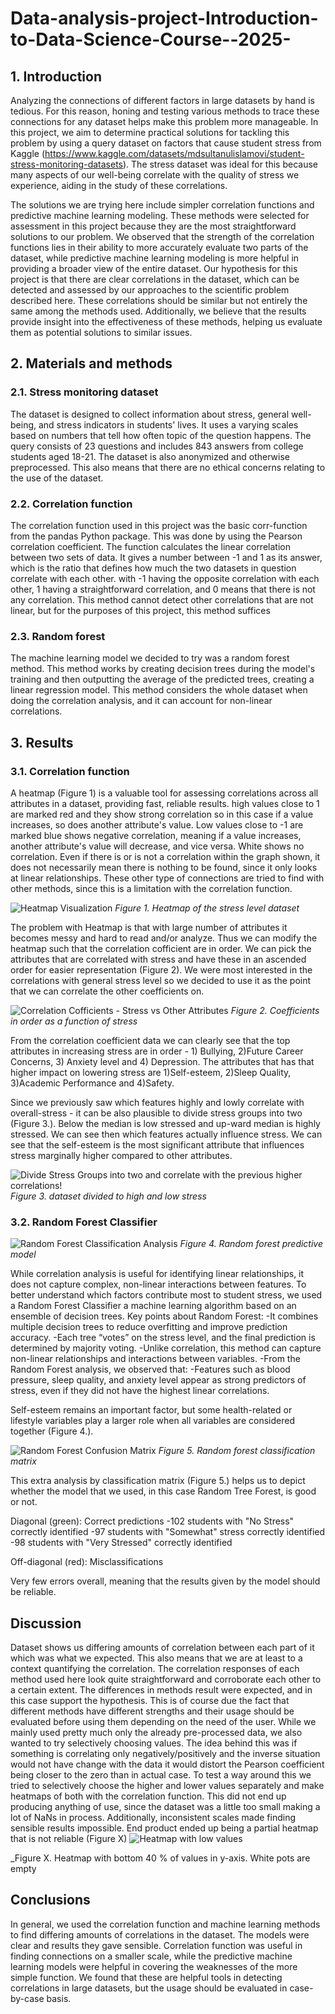 # Data-analysis-project-Introduction-to-Data-Science-Course--2025-
## 1. Introduction
Analyzing the connections of different factors in large datasets by hand is tedious. For this reason, honing and testing various methods to trace these connections for any dataset helps make this problem more manageable. In this project, we aim to determine practical solutions for tackling this problem by using a query dataset on factors that cause student stress from Kaggle (https://www.kaggle.com/datasets/mdsultanulislamovi/student-stress-monitoring-datasets).  The stress dataset was ideal for this because many aspects of our well-being correlate with the quality of stress we experience, aiding in the study of these correlations.

The solutions we are trying here include simpler correlation functions and predictive machine learning modeling. These methods were selected for assessment in this project because they are the most straightforward solutions to our problem. We observed that the strength of the correlation functions lies in their ability to more accurately evaluate two parts of the dataset, while predictive machine learning modeling is more helpful in providing a broader view of the entire dataset.
Our hypothesis for this project is that there are clear correlations in the dataset, which can be detected and assessed by our approaches to the scientific problem described here. These correlations should be similar but not entirely the same among the methods used. Additionally, we believe that the results provide insight into the effectiveness of these methods, helping us evaluate them as potential solutions to similar issues.


## 2. Materials and methods
### 2.1.	Stress monitoring dataset
The dataset is designed to collect information about stress, general well-being, and stress indicators in students' lives. It uses a varying  scales based on numbers that tell how often topic of the question happens. The query consists of 23 questions and includes 843 answers from college students aged 18-21. The dataset is also anonymized and otherwise preprocessed. This also means that there are no ethical concerns relating to the use of the dataset.

### 2.2.	Correlation function
The correlation function used in this project was the basic corr-function from the pandas Python package. This was done by using the Pearson correlation coefficient.  The function calculates the linear correlation between two sets of data. It gives a number between -1 and 1 as its answer, which is the ratio that defines how much the two datasets in question correlate with each other. with -1 having the opposite correlation with each other, 1 having a straightforward correlation, and 0 means that there is not any correlation. This method cannot detect other correlations that are not linear, but for the purposes of this project, this method suffices

### 2.3.	 Random forest
The machine learning model we decided to try was a random forest method. This method works by creating decision trees during the model's training and then outputting the average of the predicted trees, creating a linear regression model. This method considers the whole dataset when doing the correlation analysis, and it can account for non-linear correlations.

## 3. Results
### 3.1. Correlation function

A heatmap (Figure 1) is a valuable tool for assessing correlations across all attributes in a dataset, providing fast, reliable results. high values close to 1 are marked red and they show strong correlation so in this case if a value increases, so does another attribute's value. Low values close to -1 are marked blue shows negative correlation, meaning if a value increases, another attribute's value will decrease, and vice versa. White shows no correlation. 
Even if there is or is not a correlation within the graph shown, it does not necessarily mean there is nothing to be found, since it only looks at linear relationships. These other type of connections are tried to find with other methods, since this is a limitation with the correlation function.

![Heatmap Visualization](https://github.com/tammekasra/Data-analysis-project-Introduction-to-Data-Science-Course--2025-/blob/main/Heat_matp_visualization.png)
_Figure 1. Heatmap of the stress level dataset_

The problem with Heatmap is that with large number of attributes it becomes messy and hard to read and/or analyze. Thus we can modify the heatmap such that the correlation cofficient are in order.
We can pick the attributes that are correlated with stress and have these in an ascended order for easier representation (Figure 2). We were most interested in the correlations with general stress level so we decided to use it as the point that we can correlate the other coefficients on.

![Correlation Cofficients - Stress vs Other Attributes](https://github.com/tammekasra/Data-analysis-project-Introduction-to-Data-Science-Course--2025-/blob/main/Correlation_Coefficient.png)
_Figure 2. Coefficients in order as a function of stress_

From the correlation coefficient data we can clearly see that the top attributes in increasing stress are in order - 1) Bullying, 2)Future Career Concerns, 3) Anxiety level and 4) Depression.
The attributes that has that higher impact on lowering stress are 1)Self-esteem, 2)Sleep Quality, 3)Academic Performance and 4)Safety.

Since we previously saw which features highly and lowly correlate with overall-stress - it can be also plausible to divide stress groups into two (Figure 3.). Below the median is low stressed and up-ward median is highly 
stressed. We can see then which features actually influence stress. We can see that the self-esteem is the most significant attribute that influences stress marginally higher compared to other attributes.

![Divide Stress Groups into two and correlate with the previous higher correlations!](https://github.com/tammekasra/Data-analysis-project-Introduction-to-Data-Science-Course--2025-/blob/main/Average_Factor_Levels_By_Stress_Group.png)
_Figure 3. dataset divided to high and low stress_


### 3.2. Random Forest Classifier

![Random Forest Classification Analysis](https://github.com/tammekasra/Data-analysis-project-Introduction-to-Data-Science-Course--2025-/blob/main/Random_Forest_Predictions.png)
_Figure 4. Random forest predictive model_

While correlation analysis is useful for identifying linear relationships, it does not capture complex, non-linear interactions between features. To better understand which factors contribute most to student stress, we used a Random Forest Classifier a machine learning algorithm based on an ensemble of decision trees.
Key points about Random Forest:
                       -It combines multiple decision trees to reduce overfitting and improve prediction accuracy.
                       -Each tree “votes” on the stress level, and the final prediction is determined by majority voting.
                       -Unlike correlation, this method can capture non-linear relationships and interactions between variables.
                       -From the Random Forest analysis, we observed that:
                       -Features such as blood pressure, sleep quality, and anxiety level appear as strong predictors of stress, even if they did not have the highest linear correlations.

Self-esteem remains an important factor, but some health-related or lifestyle variables play a larger role when all variables are considered together (Figure 4.).

![Random Forest Confusion Matrix](https://github.com/tammekasra/Data-analysis-project-Introduction-to-Data-Science-Course--2025-/blob/main/Random%20Forest%20Confusion%20Matrix.png)
_Figure 5. Random forest classification matrix_

This extra analysis by classification matrix (Figure 5.) helps us to depict whether the model that we used, in this case Random Tree Forest, is good or not.

Diagonal (green): Correct predictions
-102 students with "No Stress" correctly identified
-97 students with "Somewhat" stress correctly identified
-98 students with "Very Stressed" correctly identified

Off-diagonal (red): Misclassifications

Very few errors overall, meaning that the results given by the model should be reliable.
## Discussion

Dataset shows us differing amounts of correlation between each part of it which was what we expected. This also means that we are at least to a context quantifying the correlation. The correlation responses of each method used here look quite straightforward and corroborate each other to a certain extent. The differences in methods result were expected, and in this case support the hypothesis. This is of course due the fact that different methods have different strengths and their usage should be evaluated before using them depending on the need of the user.
While we mainly used pretty much only the already pre-processed data, we also wanted to try selectively choosing values. The idea behind this was if something is correlating only negatively/positively and the inverse situation would not have change with the data it would distort the Pearson coefficient being closer to the zero than in actual case. To test a way around this we tried to selectively choose the higher and lower values separately and make heatmaps of both with the correlation function. This did not end up producing anything of use, since the dataset was a little too small making a lot of NaNs in process. Additionally, inconsistent scales made finding sensible results impossible. End product ended up being a partial heatmap that is not reliable (Figure X)
![Heatmap with low values](https://github.com/tammekasra/Data-analysis-project-Introduction-to-Data-Science-Course--2025-/blob/main/oikee.png)

_Figure X. Heatmap with bottom 40 % of values in y-axis. White pots are empty
## Conclusions
In general, we used the correlation function and machine learning methods to find differing amounts of correlations in the dataset. The models were clear and results they gave sensible. Correlation function was useful in finding connections on a smaller scale, while the predictive machine learning models were helpful in covering the weaknesses of the more simple function. We found that these are helpful tools in detecting correlations in large datasets, but the usage should be evaluated in case-by-case basis.
